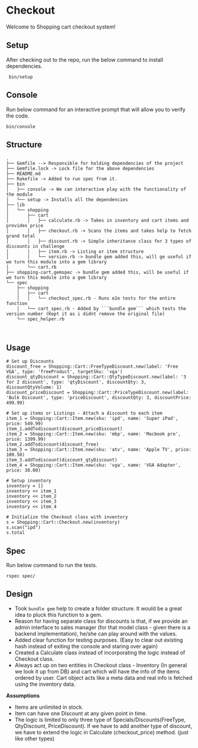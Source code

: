 # Checkout

Welcome to Shopping cart checkout system!

## Setup

After checking out to the repo, run the below command to install dependencies.

```
 bin/setup
```

## Console

Run below command  for an interactive prompt that will allow you to verify the code.

```
bin/console
```

## Structure

```
.
├── Gemfile --> Responsible for holding dependencies of the project
├── Gemfile.lock -> Lock file for the above dependencies
├── README.md
├── Rakefile -> Added to run spec from it.
├── bin
│   ├── console -> We can interactive play with the functionality of the module
│   └── setup -> Installs all the dependencies
├── lib
│   └── shopping
│       ├── cart
│       │   ├── calculate.rb -> Takes in inventory and cart items and provides price
│       │   ├── checkout.rb -> Scans the items and takes help to fetch grand total
│       │   ├── discount.rb -> Simple inheritance class for 3 types of discounts in challenge
│       │   ├── item.rb -> Listing or item structure
│       │   └── version.rb -> bundle gem added this, will ge useful if we turn this module into a gem library
│       └── cart.rb
├── shopping-cart.gemspec -> bundle gem added this, will be useful if we turn this module into a gem library
└── spec
    ├── shopping
    │   ├── cart
    │   │   └── checkout_spec.rb - Runs e2e tests for the entire function
    │   └── cart_spec.rb - Added by ```bundle gem``` which tests the version number (Kept it as i didnt remove the original file)
    └── spec_helper.rb



```

## Usage

```
# Set up Discounts
discount_free = Shopping::Cart::FreeTypeDiscount.new(label: 'Free VGA', type: 'freeProduct', targetSku: 'vga')
discount_qtyDiscount = Shopping::Cart::QtyTypeDiscount.new(label: '3 for 2 discount', type: 'qtyDiscount', discountQty: 3, discountQtyVolume: 1)
discount_priceDiscount = Shopping::Cart::PriceTypeDiscount.new(label: 'Bulk Discount', type: 'priceDiscount', discountQty: 3, discountPrice: 499.99)

# Set up items or Listings - Attach a discount to each item
item_1 = Shopping::Cart::Item.new(sku: 'ipd', name: 'Super iPad', price: 549.99)
item_1.addTodiscount(discount_priceDiscount)
item_2 = Shopping::Cart::Item.new(sku: 'mbp', name: 'Macbook pro', price: 1399.99)
item_2.addTodiscount(discount_free)
item_3 = Shopping::Cart::Item.new(sku: 'atv', name: 'Apple TV', price: 109.50)
item_3.addTodiscount(discount_qtyDiscount)
item_4 = Shopping::Cart::Item.new(sku: 'vga', name: 'VGA Adapter', price: 30.00)

# Setup inventory
inventory = []
inventory << item_1
inventory << item_2
inventory << item_3
inventory << item_4

# Initialize the Checkout class with inventory
s = Shopping::Cart::Checkout.new(inventory)
s.scan("ipd")
s.total

```

## Spec

Run below command to run the tests.

```
rspec spec/
```

## Design

- Took ```bundle gem``` help to create a folder structure. It would be a great idea to pluck this function to a gem.
- Reason for having separate class for discounts is that, if we provide an admin interface to sales manager (for that model class - given there is a backend implementation), he/she can play around with the values. 
- Added clear function for testing purposes. (Easy to clear out existing hash instead of exiting the console and staring over again)
- Created a Calculate class instead of incorporating the logic instead of Checkout class.
- Always act up on two entities in Checkout class - Inventory (In general we look it up from DB) and cart which will have the info of the items ordered by user. Cart object acts like a meta data and real info is fetched using the inventory data.

**Assumptions**
- Items are unlimited in stock. 
- Item can have one Discount at any given point in time.
- The logic is limited to only three type of Specials/Discounts(FreeType, QtyDiscount, PriceDiscount). If we have to add another type of discount, we have to extend the logic in Calculate (checkout_price) method. (just like other types)
